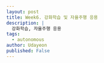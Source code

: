 ```yaml
---
layout: post
title: Week6. 강화학습 및 자율주행 응용
description: |
  강화학습, 자율주행 응용
tags:
  - autonomous
author: Udayeon
published: False
---
```

